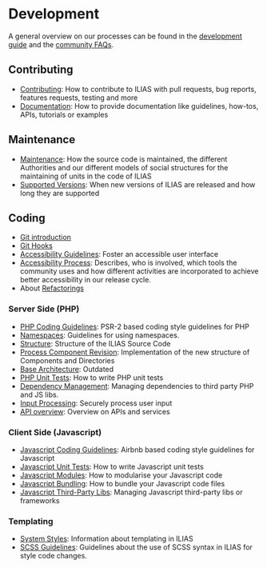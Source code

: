 # Development

A general overview on our processes can be found in the [development guide](https://docu.ilias.de/goto_docu_pg_211_42.html) and the [community FAQs](https://docu.ilias.de/goto_docu_wiki_wpage_4276_5307.html).

## Contributing

- [Contributing](contributing.md): How to contribute to ILIAS with pull requests, bug reports, features requests, testing and more
- [Documentation](docs-guidelines.md): How to provide documentation like guidelines, how-tos, APIs, tutorials or examples

## Maintenance

- [Maintenance](maintenance.md): How the source code is maintained, the different Authorities and our different models of social structures for the maintaining of units in the code of ILIAS
- [Supported Versions](supported-versions.md): When new versions of ILIAS are released and how long they are supported

## Coding

- [Git introduction](https://docu.ilias.de/goto_docu_pg_15604_42.html)
- [Git Hooks](git-hooks.md)
- [Accessibility Guidelines](accessibility.md): Foster an accessible user interface
- [Accessibility Process](accessibility-process.md): Describes, who is involved, which tools the community uses and
  how different activities are incorporated to achieve better accessibility in our release cycle.
- About [Refactorings](refactorings.md)

### Server Side (PHP)

- [PHP Coding Guidelines](php-coding-style.md): PSR-2 based coding style guidelines for PHP
- [Namespaces](namespaces.md): Guidelines for using namespaces.
- [Structure](components-and-directories.md): Structure of the ILIAS Source Code
- [Process Component Revision](components-and-directories-process.md): Implementation of the new structure of Components and Directories
- [Base Architecture](https://docu.ilias.de/go/pg/199_42): Outdated
- [PHP Unit Tests](unit-test-usage.md): How to write PHP unit tests
- [Dependency Management](../../vendor/README.md): Managing dependencies to third party PHP and JS libs.
- [Input Processing](input-processing.md): Securely process user input
- [API overview](api-overview.md): Overview on APIs and services

### Client Side (Javascript)

- [Javascript Coding Guidelines](js-coding-style.md): Airbnb based coding style guidelines for Javascript
- [Javascript Unit Tests](js-unit-test.md): How to write Javascript unit tests
- [Javascript Modules](js-modules.md): How to modularise your Javascript code
- [Javascript Bundling](js-bundling.md): How to bundle your Javascript code files
- [Javascript Third-Party Libs](js-libraries.md): Managing Javascript third-party libs or frameworks

### Templating

- [System Styles](../../templates/Readme.md): Information about templating in ILIAS
- [SCSS Guidelines](../../templates/Guidelines_SCSS-Coding.md): Guidelines about the use of SCSS syntax in ILIAS for style code changes.